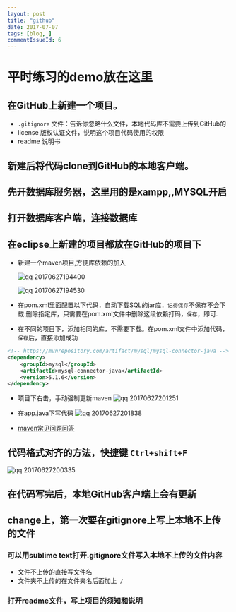 ```yaml
---
layout: post
title: "github"
date: 2017-07-07
tags: [blog, ]
commentIssueId: 6
---
```


# 平时练习的demo放在这里

## 在GitHub上新建一个项目。

* `.gitignore` 文件：告诉你忽略什么文件，本地代码库不需要上传到GitHub的
* license 版权认证文件，说明这个项目代码使用的权限
* readme 说明书

## 新建后将代码clone到GitHub的本地客户端。

## 先开数据库服务器，这里用的是xampp,,MYSQL开启

## 打开数据库客户端，连接数据库

## 在eclipse上新建的项目都放在GitHub的项目下
* 新建一个maven项目,方便库依赖的加入

    ![qq 20170627194400](https://user-images.githubusercontent.com/20008525/27586178-ce1d0be4-5b71-11e7-8cb5-078b2e6b437b.png)

    ![qq 20170627194530](https://user-images.githubusercontent.com/20008525/27586382-bb38402e-5b72-11e7-9712-53f6c9d94bcb.png)

* 在pom.xml里面配置以下代码，自动下载SQL的jar库，`记得保存`不保存不会下载.删除指定库，只需要在pom.xml文件中删除这段依赖打码，`保存`，即可.
* 在不同的项目下，添加相同的库，不需要下载。在pom.xml文件中添加代码，`保存`后，直接添加成功

```xml
<!-- https://mvnrepository.com/artifact/mysql/mysql-connector-java -->
<dependency>
    <groupId>mysql</groupId>
    <artifactId>mysql-connector-java</artifactId>
    <version>5.1.6</version>
</dependency>

```

* 项目下右击，手动强制更新maven
![qq 20170627201251](https://user-images.githubusercontent.com/20008525/27586998-3fccc59c-5b75-11e7-926d-52927012e9bb.png)

* 在app.java下写代码
![qq 20170627201838](https://user-images.githubusercontent.com/20008525/27587170-e2001ec2-5b75-11e7-9a18-38fa462c7283.png)

* [maven常见问题问答](http://www.oschina.net/question/158170_29368)

## 代码格式对齐的方法，快捷键 ` Ctrl+shift+F `
![qq 20170627200335](https://user-images.githubusercontent.com/20008525/27587195-f61eb738-5b75-11e7-9a58-77c4da79763e.png)


## 在代码写完后，本地GitHub客户端上会有更新

## change上，第一次要在gitignore上写上本地不上传的文件

### 可以用sublime text打开.gitignore文件写入本地不上传的文件内容
* 文件不上传的直接写文件名
* 文件夹不上传的在文件夹名后面加上` /`

### 打开readme文件，写上项目的须知和说明

